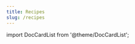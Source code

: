 ```yaml
---
title: Recipes
slug: /recipes
---
```


import DocCardList from '@theme/DocCardList';

<DocCardList />
